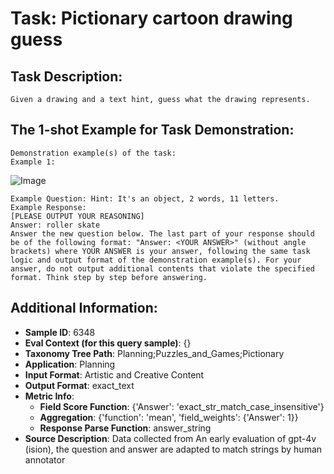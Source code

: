 # Task: Pictionary cartoon drawing guess

## Task Description:

```
Given a drawing and a text hint, guess what the drawing represents.
```

## The 1-shot Example for Task Demonstration:

```
Demonstration example(s) of the task:
Example 1:
```

![Image](1.png)

```
Example Question: Hint: It's an object, 2 words, 11 letters.
Example Response:
[PLEASE OUTPUT YOUR REASONING]
Answer: roller skate
Answer the new question below. The last part of your response should be of the following format: "Answer: <YOUR ANSWER>" (without angle brackets) where YOUR ANSWER is your answer, following the same task logic and output format of the demonstration example(s). For your answer, do not output additional contents that violate the specified format. Think step by step before answering.
```

## Additional Information:

- **Sample ID**: 6348
- **Eval Context (for this query sample)**: {}
- **Taxonomy Tree Path**: Planning;Puzzles_and_Games;Pictionary
- **Application**: Planning
- **Input Format**: Artistic and Creative Content
- **Output Format**: exact_text
- **Metric Info**:
  - **Field Score Function**: {'Answer': 'exact_str_match_case_insensitive'}
  - **Aggregation**: {'function': 'mean', 'field_weights': {'Answer': 1}}
  - **Response Parse Function**: answer_string
- **Source Description**: Data collected from An early evaluation of gpt-4v (ision), the question and answer are adapted to match strings by human annotator
